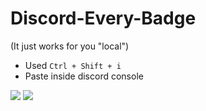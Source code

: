 # Discord-Every-Badge
(It just works for you "local")
* Used `Ctrl + Shift + i`
* Paste inside discord console

<img src="https://i.imgur.com/F5KsP0B.png"/>
<img src="https://i.imgur.com/vRUatq5.png"/>
